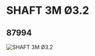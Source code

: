 # SHAFT 3M Ø3.2
## 87994
![SHAFT 3M Ø3.2](https://lc-www-live-s.legocdn.com/media/bricks/5/2/4566275.jpg)